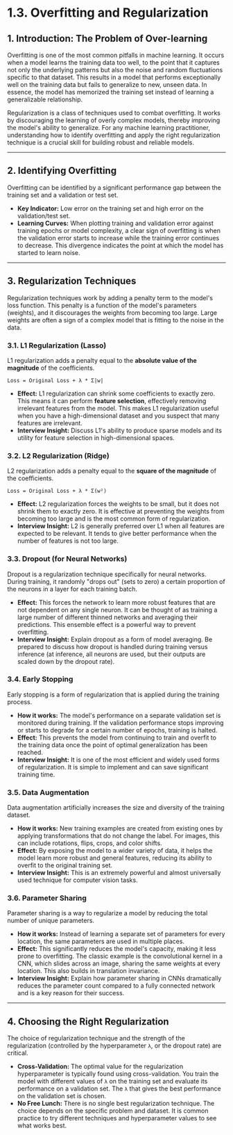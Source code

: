 # 1.3. Overfitting and Regularization

## 1. Introduction: The Problem of Over-learning

Overfitting is one of the most common pitfalls in machine learning. It occurs when a model learns the training data too well, to the point that it captures not only the underlying patterns but also the noise and random fluctuations specific to that dataset. This results in a model that performs exceptionally well on the training data but fails to generalize to new, unseen data. In essence, the model has memorized the training set instead of learning a generalizable relationship.

Regularization is a class of techniques used to combat overfitting. It works by discouraging the learning of overly complex models, thereby improving the model's ability to generalize. For any machine learning practitioner, understanding how to identify overfitting and apply the right regularization technique is a crucial skill for building robust and reliable models.

---

## 2. Identifying Overfitting

Overfitting can be identified by a significant performance gap between the training set and a validation or test set.

*   **Key Indicator:** Low error on the training set and high error on the validation/test set.
*   **Learning Curves:** When plotting training and validation error against training epochs or model complexity, a clear sign of overfitting is when the validation error starts to increase while the training error continues to decrease. This divergence indicates the point at which the model has started to learn noise.

---

## 3. Regularization Techniques

Regularization techniques work by adding a penalty term to the model's loss function. This penalty is a function of the model's parameters (weights), and it discourages the weights from becoming too large. Large weights are often a sign of a complex model that is fitting to the noise in the data.

### 3.1. L1 Regularization (Lasso)

L1 regularization adds a penalty equal to the **absolute value of the magnitude** of the coefficients.

`Loss = Original Loss + λ * Σ|w|`

*   **Effect:** L1 regularization can shrink some coefficients to exactly zero. This means it can perform **feature selection**, effectively removing irrelevant features from the model. This makes L1 regularization useful when you have a high-dimensional dataset and you suspect that many features are irrelevant.
*   **Interview Insight:** Discuss L1's ability to produce sparse models and its utility for feature selection in high-dimensional spaces.

### 3.2. L2 Regularization (Ridge)

L2 regularization adds a penalty equal to the **square of the magnitude** of the coefficients.

`Loss = Original Loss + λ * Σ(w²)`

*   **Effect:** L2 regularization forces the weights to be small, but it does not shrink them to exactly zero. It is effective at preventing the weights from becoming too large and is the most common form of regularization.
*   **Interview Insight:** L2 is generally preferred over L1 when all features are expected to be relevant. It tends to give better performance when the number of features is not too large.

### 3.3. Dropout (for Neural Networks)

Dropout is a regularization technique specifically for neural networks. During training, it randomly "drops out" (sets to zero) a certain proportion of the neurons in a layer for each training batch.

*   **Effect:** This forces the network to learn more robust features that are not dependent on any single neuron. It can be thought of as training a large number of different thinned networks and averaging their predictions. This ensemble effect is a powerful way to prevent overfitting.
*   **Interview Insight:** Explain dropout as a form of model averaging. Be prepared to discuss how dropout is handled during training versus inference (at inference, all neurons are used, but their outputs are scaled down by the dropout rate).

### 3.4. Early Stopping

Early stopping is a form of regularization that is applied during the training process.

*   **How it works:** The model's performance on a separate validation set is monitored during training. If the validation performance stops improving or starts to degrade for a certain number of epochs, training is halted.
*   **Effect:** This prevents the model from continuing to train and overfit to the training data once the point of optimal generalization has been reached.
*   **Interview Insight:** It is one of the most efficient and widely used forms of regularization. It is simple to implement and can save significant training time.

### 3.5. Data Augmentation

Data augmentation artificially increases the size and diversity of the training dataset.

*   **How it works:** New training examples are created from existing ones by applying transformations that do not change the label. For images, this can include rotations, flips, crops, and color shifts.
*   **Effect:** By exposing the model to a wider variety of data, it helps the model learn more robust and general features, reducing its ability to overfit to the original training set.
*   **Interview Insight:** This is an extremely powerful and almost universally used technique for computer vision tasks.

### 3.6. Parameter Sharing

Parameter sharing is a way to regularize a model by reducing the total number of unique parameters.

*   **How it works:** Instead of learning a separate set of parameters for every location, the same parameters are used in multiple places.
*   **Effect:** This significantly reduces the model's capacity, making it less prone to overfitting. The classic example is the convolutional kernel in a CNN, which slides across an image, sharing the same weights at every location. This also builds in translation invariance.
*   **Interview Insight:** Explain how parameter sharing in CNNs dramatically reduces the parameter count compared to a fully connected network and is a key reason for their success.

---

## 4. Choosing the Right Regularization

The choice of regularization technique and the strength of the regularization (controlled by the hyperparameter `λ`, or the dropout rate) are critical.

*   **Cross-Validation:** The optimal value for the regularization hyperparameter is typically found using cross-validation. You train the model with different values of `λ` on the training set and evaluate its performance on a validation set. The `λ` that gives the best performance on the validation set is chosen.
*   **No Free Lunch:** There is no single best regularization technique. The choice depends on the specific problem and dataset. It is common practice to try different techniques and hyperparameter values to see what works best.
